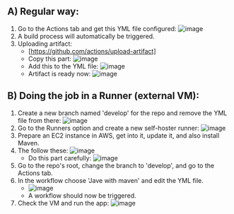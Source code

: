 ## A) Regular way:

1) Go to the Actions tab and get this YML file configured:
   ![image](https://github.com/iemad/Learning-DevOps-2023/assets/17620076/a899bd46-d44e-4fb3-b0f6-f69253f1ad05)
2) A build process will automatically be triggered.
3) Uploading artifact:
   - [https://github.com/actions/upload-artifact]
   - Copy this part:
     ![image](https://github.com/iemad/Learning-DevOps-2023/assets/17620076/38d38349-a257-4f03-ae0a-76abca926f3e)
   - Add this to the YML file:
     ![image](https://github.com/iemad/Learning-DevOps-2023/assets/17620076/a8036d5c-8da5-4167-b2d7-3d289e45457e)
   - Artifact is ready now:
     ![image](https://github.com/iemad/Learning-DevOps-2023/assets/17620076/670bde6d-3c9b-47ae-9d20-11d34294ce1d)
   

## B) Doing the job in a Runner (external VM):

1) Create a new branch named 'develop' for the repo and remove the YML file from there:
   ![image](https://github.com/iemad/Learning-DevOps-2023/assets/17620076/7d1dc425-1b36-449a-bdf4-dc0ba82a60fa)
2) Go to the Runners option and create a new self-hoster runner:
   ![image](https://github.com/iemad/Learning-DevOps-2023/assets/17620076/53d7e02d-d27c-4d85-b85e-491e21ec102d)
3) Prepare an EC2 instance in AWS, get into it, update it, and also install Maven.
4) The follow these:
   ![image](https://github.com/iemad/Learning-DevOps-2023/assets/17620076/b8c12957-d6ff-4b99-88fd-c8d6ca930af5)
   - Do this part carefully:
     ![image](https://github.com/iemad/Learning-DevOps-2023/assets/17620076/5b5fe245-730e-49c0-a191-bc1913f8f274)
5) Go to the repo's root, change the branch to 'develop', and go to the Actions tab.
6) In the workflow choose 'Jave with maven' and edit the YML file.
   - ![image](https://github.com/iemad/Learning-DevOps-2023/assets/17620076/a8329034-fc03-4df2-8db3-ab821e230322)
   - A workflow should now be triggered.
7) Check the VM and run the app:
   ![image](https://github.com/iemad/Learning-DevOps-2023/assets/17620076/fb1c03f9-1727-419d-ac0d-d65a3533cccf)

   

